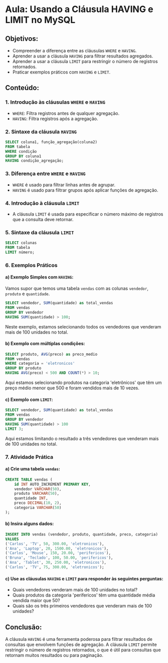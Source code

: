 
# Aula: Usando a Cláusula HAVING e LIMIT no MySQL

## Objetivos:
- Compreender a diferença entre as cláusulas `WHERE` e `HAVING`.
- Aprender a usar a cláusula `HAVING` para filtrar resultados agregados.
- Aprender a usar a cláusula `LIMIT` para restringir o número de registros retornados.
- Praticar exemplos práticos com `HAVING` e `LIMIT`.

## Conteúdo:

### 1. Introdução às cláusulas `WHERE` e `HAVING`
- `WHERE`: Filtra registros antes de qualquer agregação.
- `HAVING`: Filtra registros após a agregação.

### 2. Sintaxe da cláusula `HAVING`
```sql
SELECT coluna1, função_agregação(coluna2)
FROM tabela
WHERE condição
GROUP BY coluna1
HAVING condição_agregação;
```

### 3. Diferença entre `WHERE` e `HAVING`
- `WHERE` é usado para filtrar linhas antes de agrupar.
- `HAVING` é usado para filtrar grupos após aplicar funções de agregação.

### 4. Introdução à cláusula `LIMIT`
- A cláusula `LIMIT` é usada para especificar o número máximo de registros que a consulta deve retornar.

### 5. Sintaxe da cláusula `LIMIT`
```sql
SELECT colunas
FROM tabela
LIMIT número;
```

### 6. Exemplos Práticos

#### a) Exemplo Simples com `HAVING`:
Vamos supor que temos uma tabela `vendas` com as colunas `vendedor`, `produto` e `quantidade`.

```sql
SELECT vendedor, SUM(quantidade) as total_vendas
FROM vendas
GROUP BY vendedor
HAVING SUM(quantidade) > 100;
```

Neste exemplo, estamos selecionando todos os vendedores que venderam mais de 100 unidades no total.

#### b) Exemplo com múltiplas condições:
```sql
SELECT produto, AVG(preco) as preco_medio
FROM vendas
WHERE categoria = 'eletronicos'
GROUP BY produto
HAVING AVG(preco) < 500 AND COUNT(*) > 10;
```

Aqui estamos selecionando produtos na categoria 'eletrônicos' que têm um preço médio menor que 500 e foram vendidos mais de 10 vezes.

#### c) Exemplo com `LIMIT`:
```sql
SELECT vendedor, SUM(quantidade) as total_vendas
FROM vendas
GROUP BY vendedor
HAVING SUM(quantidade) > 100
LIMIT 3;
```

Aqui estamos limitando o resultado a três vendedores que venderam mais de 100 unidades no total.

### 7. Atividade Prática

#### a) Crie uma tabela `vendas`:
```sql
CREATE TABLE vendas (
    id INT AUTO_INCREMENT PRIMARY KEY,
    vendedor VARCHAR(50),
    produto VARCHAR(50),
    quantidade INT,
    preco DECIMAL(10, 2),
    categoria VARCHAR(50)
);
```

#### b) Insira alguns dados:
```sql
INSERT INTO vendas (vendedor, produto, quantidade, preco, categoria)
VALUES
('Carlos', 'TV', 50, 300.00, 'eletronicos'),
('Ana', 'Laptop', 20, 1500.00, 'eletronicos'),
('Carlos', 'Mouse', 150, 20.00, 'perifericos'),
('Bruna', 'Teclado', 100, 50.00, 'perifericos'),
('Ana', 'Tablet', 30, 250.00, 'eletronicos'),
('Carlos', 'TV', 75, 300.00, 'eletronicos');
```

#### c) Use as cláusulas `HAVING` e `LIMIT` para responder às seguintes perguntas:
- Quais vendedores venderam mais de 100 unidades no total?
- Quais produtos da categoria 'perifericos' têm uma quantidade média vendida maior que 50?
- Quais são os três primeiros vendedores que venderam mais de 100 unidades?

## Conclusão:
A cláusula `HAVING` é uma ferramenta poderosa para filtrar resultados de consultas que envolvem funções de agregação. A cláusula `LIMIT` permite restringir o número de registros retornados, o que é útil para consultas que retornam muitos resultados ou para paginação.